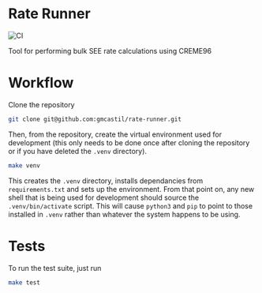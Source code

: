 # Rate Runner
![CI](https://github.com/gmcastil/rate-runner/actions/workflows/python-ci.yml/badge.svg)

Tool for performing bulk SEE rate calculations using CREME96

# Workflow
Clone the repository
```bash
git clone git@github.com:gmcastil/rate-runner.git
```
Then, from the repository, create the virtual environment used for development
(this only needs to be done once after cloning the repository or if you have
deleted the `.venv` directory).
```bash
make venv
```
This creates the `.venv` directory, installs dependancies from
`requirements.txt` and sets up the environment.  From that point on, any new
shell that is being used for development should source the `.venv/bin/activate`
script. This will cause `python3` and `pip` to point to those installed in
`.venv` rather than whatever the system happens to be using.

# Tests
To run the test suite, just run
```bash
make test
```

